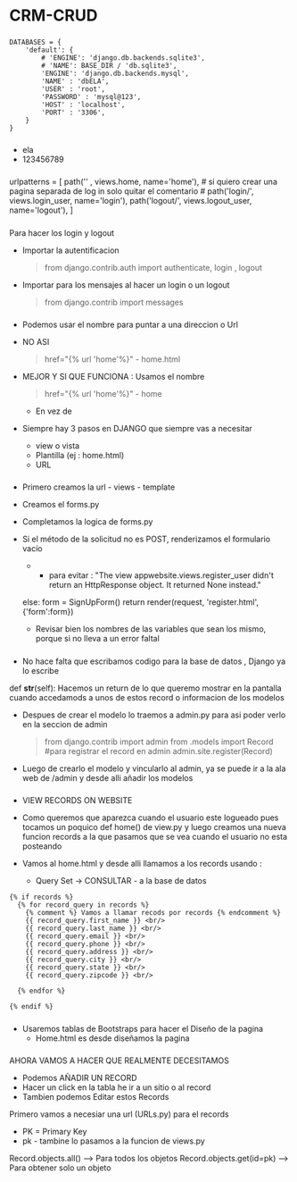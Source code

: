 # CRM-CRUD


##### <!-- ------- Iniciar Secion en la base de datos  -------  -->


```
DATABASES = {
    'default': {
        # 'ENGINE': 'django.db.backends.sqlite3',
        # 'NAME': BASE_DIR / 'db.sqlite3',
        'ENGINE': 'django.db.backends.mysql',
        'NAME' : 'dbELA',
        'USER' : 'root',
        'PASSWORD' : 'mysql@123',
        'HOST' : 'localhost',
        'PORT' : '3306',
    }
}
```
##### <!-- -----------------SUPERUSER  ---------------  -->

- ela
- 123456789


##### <!-- ----------------- URLs ---------------  -->

urlpatterns = [
    path('' , views.home, name='home'),
    # si quiero crear una pagina separada de log in solo quitar el comentario
    # path('login/', views.login_user, name='login'),
    path('logout/', views.logout_user, name='logout'),
]


##### <!-- ----------------- AUTENTIFICACION ---------------  -->

Para hacer los login y logout

- Importar la autentificacion
    > from django.contrib.auth import authenticate, login , logout

- Importar para los mensajes al hacer un login o un logout 
    > from django.contrib import messages



##### <!-- -----------------INFORMACION GENERAL ---------------  -->
- Podemos usar el nombre para puntar a una direccion o Url 
- NO ASI 
    > href="{% url 'home'%}"
        - home.html
- MEJOR Y SI QUE FUNCIONA : Usamos el nombre
    >  href="{% url 'home'%}"
        - home
        
    - En vez de 

- Siempre hay 3 pasos en DJANGO que siempre vas a necesitar 
    - view o vista 
    - Plantilla (ej : home.html)
    - URL

##### <!-- ----------------- REGISTRO DE USUARIOS ---------------  -->

- Primero creamos la url - views - template 

- Creamos el forms.py 

- Completamos la logica de forms.py

 - Si el método de la solicitud no es POST, renderizamos el formulario vacío
    - -  para evitar : "The view appwebsite.views.register_user didn't return an HttpResponse object. It returned None instead."

    else:
        form = SignUpForm()
    return render(request, 'register.html', {'form':form})




    - Revisar bien los nombres de las variables que sean los mismo, porque si no lleva a un error faltal

##### <!-- -------- MODELOS  PARA LA ADMIN &  BASE DE DATOS ------------  -->
- No hace falta que escribamos codigo para la base de datos , Django ya lo escribe 

def __str__(self):
    Hacemos un return de lo que queremo mostrar en la pantalla cuando accedamods a unos de estos record o informacion de los modelos 


- Despues de crear el modelo lo traemos a admin.py para asi poder verlo en la seccion de admin

    > from django.contrib import admin
    from .models import Record
    #para registrar el record en admin
    > admin.site.register(Record)

- Luego de crearlo el modelo  y vincularlo al admin,  ya se puede ir a la ala web de /admin y desde alli añadir los modelos  



##### <!-- -------- VER LOS MODELOS EN LA PAGINA WEB ------------  -->
- VIEW RECORDS ON WEBSITE

- Como queremos que aparezca cuando el usuario este logueado pues tocamos un poquico def home() de view.py  y luego creamos una nueva funcion records a la que pasamos que se vea cuando el usuario no esta posteando 


- Vamos al home.html y desde alli llamamos a los records  usando :
    - Query Set -> CONSULTAR - a la base de datos

```
{% if records %}
  {% for record_query in records %}
    {% comment %} Vamos a llamar recods por records {% endcomment %}
    {{ record_query.first_name }} <br/>
    {{ record_query.last_name }} <br/>
    {{ record_query.email }} <br/>
    {{ record_query.phone }} <br/>
    {{ record_query.address }} <br/>
    {{ record_query.city }} <br/>
    {{ record_query.state }} <br/>
    {{ record_query.zipcode }} <br/>
  
  {% endfor %}

{% endif %}
```


##### <!-- -------- BOOTSTRAP TABLE layout ------------  -->

- Usaremos tablas de Bootstraps para hacer el Diseño de la pagina
    - Home.html es desde diseñamos la pagina







##### <!-- -------- RECORDS INVIDUALES  ------------  -->
AHORA VAMOS A HACER QUE REALMENTE DECESITAMOS

- Podemos AÑADIR UN RECORD
- Hacer un click en la tabla he ir a un sitio o al record 
- Tambien podemos Editar estos Records 

Primero vamos a necesiar una url (URLs.py) para el records


- PK = Primary Key
- pk - tambine lo pasamos a la funcion de views.py


Record.objects.all() --> Para todos los objetos 
Record.objects.get(id=pk) --> Para obtener solo un objeto









